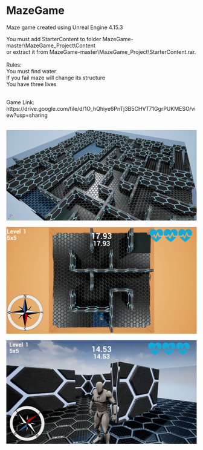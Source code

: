 # MazeGame
Maze game created using Unreal Engine 4.15.3 <br/>

You must add StarterContent to folder MazeGame-master\MazeGame_Project\Content <br />
or extract it from MazeGame-master\MazeGame_Project\StarterContent.rar.<br />
<br />
Rules:<br />
You must find water <br />
If you fail maze will change its structure <br />
You have three lives <br />

<br />
Game Link: https://drive.google.com/file/d/1O_hQhiye6PnTj3B5CHVT71GgrPUKMESO/view?usp=sharing   <br />

<br />

![alt text](https://github.com/MateuszKapusta/MazeGame/blob/master/Pictures/Maze.png)

![alt text](https://github.com/MateuszKapusta/MazeGame/blob/master/Pictures/Start.jpg)

![alt text](https://github.com/MateuszKapusta/MazeGame/blob/master/Pictures/Game.jpg)
